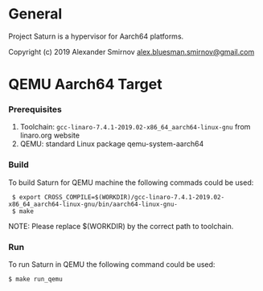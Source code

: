 # General

Project Saturn is a hypervisor for Aarch64 platforms.

Copyright (c) 2019
Alexander Smirnov <alex.bluesman.smirnov@gmail.com>

# QEMU Aarch64 Target

### Prerequisites

1. Toolchain: `gcc-linaro-7.4.1-2019.02-x86_64_aarch64-linux-gnu` from linaro.org website
2. QEMU: standard Linux package qemu-system-aarch64

### Build

To build Saturn for QEMU machine the following commads could be used:

```
 $ export CROSS_COMPILE=$(WORKDIR)/gcc-linaro-7.4.1-2019.02-x86_64_aarch64-linux-gnu/bin/aarch64-linux-gnu-
 $ make
```

NOTE: Please replace $(WORKDIR) by the correct path to toolchain.

### Run

To run Saturn in QEMU the following command could be used:

```
$ make run_qemu
```
